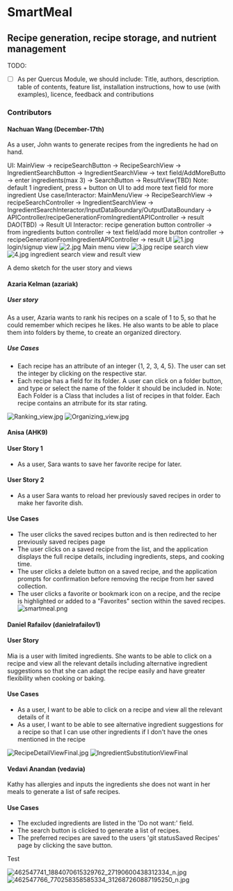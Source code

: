 # SmartMeal
## Recipe generation, recipe storage, and nutrient management 

TODO:
- [ ] As per Quercus Module, we should include: Title, authors, description. table of contents, feature list,
installation instructions, how to use (with examples), licence, feedback and contributions

### Contributors

#### Nachuan Wang (December-17th)
As a user, John wants to generate recipes from the ingredients he had on hand.

UI: MainView -> recipeSearchButton -> RecipeSearchView -> IngredientSearchButton -> IngredientSearchView -> text field/AddMoreButto  -> enter ingredients(max 3) -> SearchButton -> ResultView(TBD)
Note: default 1 ingredient, press + button on UI to add more text field for more ingredient
Use case/Interactor: MainMenuView -> RecipeSearchView -> recipeSearchController -> IngredientSearchView -> IngredientSearchInteractor/InputDataBoundary/OutputDataBoundary -> APIController/recipeGenerationFromIngredientAPIController -> result DAO(TBD)
-> Result UI
Interactor: recipe generation button controller -> from ingredients button controller 
      -> text field/add more button controller -> recipeGenerationFromIngredientAPIController -> result UI
![1.jpg](images/1.jpg)
login/signup view
![2.jpg](images/2.jpg)
Main menu view
![3.jpg](images/3.jpg)
recipe search view
![4.jpg](images/4.jpg)
ingredient search view and result view

A demo sketch for the user story and views


#### Azaria Kelman (azariak)
##### User story
As a user, Azaria wants to rank his recipes on a scale of 1 to 5, so that he could remember which recipes he likes. 
He also wants to be able to place them into folders by theme, to create an organized directory.
##### Use Cases
- Each recipe has an attribute of an integer {1, 2, 3, 4, 5}. The user can set the integer by clicking on the respective star.
- Each recipe has a field for its folder. A user can click on a folder button, and type or select the name of the folder it should be included in.
Note: Each Folder is a Class that includes a list of recipes in that folder. Each recipe contains an atrribute for its star rating.

![Ranking_view.jpg](images/Azaria_User_Story/Ranking_view.png)
![Organizing_view.jpg](images/Azaria_User_Story/Organizing_view.png)

#### Anisa (AHK9)
#### User Story 1
- As a user, Sara wants to save her favorite recipe for later.
#### User Story 2
- As a user Sara wants to reload her previously saved recipes in order to make her favorite
  dish.
#### Use Cases
- The user clicks the saved recipes button and is then redirected to her previously
saved recipes page
- The user clicks on a saved recipe from the list, and the application displays the full recipe details, including 
ingredients, steps, and cooking time.
- The user clicks a delete button on a saved recipe, and the application prompts for 
confirmation before removing the recipe from her saved collection.
- The user clicks a favorite or bookmark icon on a recipe, and the recipe 
is highlighted or added to a "Favorites" section within the saved recipes.
![smartmeal.png](images/smartmeal.png)

#### Daniel Rafailov (danielrafailov1)
#### User Story
Mia is a user with limited ingredients. She wants to be able to click on a recipe and view all the relevant details
including alternative ingredient suggestions so that she can adapt the recipe easily and have greater flexibility when 
cooking or baking.

#### Use Cases
- As a user, I want to be able to click on a recipe and view all the relevant details of it
- As a user, I want to be able to see alternative ingredient suggestions for a recipe so that I can use other ingredients
if I don't have the ones mentioned in the recipe

![RecipeDetailViewFinal.jpg](images/Daniel_User_Story/RecipeDetailViewFinal.jpg)
![IngredientSubstitutionViewFinal](images/Daniel_User_Story/IngredientSubstitutionViewFinal.jpg)

#### Vedavi Anandan (vedavia)
Kathy has allergies and inputs the ingredients she does not want in her meals to generate a list of safe recipes. 

#### Use Cases
- The excluded ingredients are listed in the 'Do not want:' field.
- The search button is clicked to generate a list of recipes.
- The preferred recipes are saved to the users 'git statusSaved Recipes' page by clicking the save button.

Test

![462547741_1884070615329762_27190600438312334_n.jpg](images/462547741_1884070615329762_27190600438312334_n.jpg)
![462547766_770258358585334_312687260887195250_n.jpg](images/462547766_770258358585334_312687260887195250_n.jpg)
